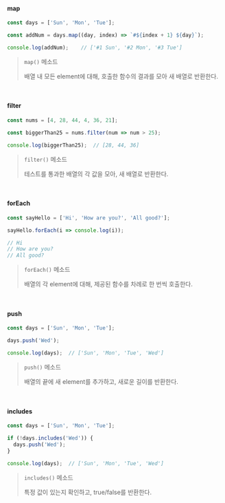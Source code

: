 #### map

```js
const days = ['Sun', 'Mon', 'Tue'];

const addNum = days.map((day, index) => `#${index + 1} ${day}`);

console.log(addNum);	// ['#1 Sun', '#2 Mon', '#3 Tue']
```

> `map()` 메소드
>
> 배열 내 모든 element에 대해, 호출한 함수의 결과를 모아 새 배열로 반환한다.

<br>

#### filter

```js
const nums = [4, 28, 44, 4, 36, 21];

const biggerThan25 = nums.filter(num => num > 25);

console.log(biggerThan25);	// [28, 44, 36]
```

> `filter()` 메소드
>
> 테스트를 통과한 배열의 각 값을 모아, 새 배열로 반환한다.

<br>

#### forEach

```js
const sayHello = ['Hi', 'How are you?', 'All good?'];

sayHello.forEach(i => console.log(i));

// Hi
// How are you?
// All good?
```

> `forEach()` 메소드
>
> 배열의 각 element에 대해, 제공된 함수를 차례로 한 번씩 호출한다.

<br>

#### push

```js
const days = ['Sun', 'Mon', 'Tue'];

days.push('Wed');

console.log(days);	// ['Sun', 'Mon', 'Tue', 'Wed']
```

> `push()` 메소드
>
> 배열의 끝에 새 element를 추가하고, 새로운 길이를 반환한다.

<br>

#### includes

```js
const days = ['Sun', 'Mon', 'Tue'];

if (!days.includes('Wed')) {
  days.push('Wed');
}

console.log(days);	// ['Sun', 'Mon', 'Tue', 'Wed']
```

> `includes()` 메소드
>
> 특정 값이 있는지 확인하고, true/false를 반환한다.

<br>